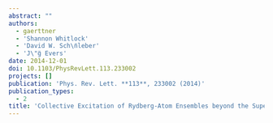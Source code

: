 ```yaml
---
abstract: ""
authors:
  - gaerttner
  - 'Shannon Whitlock'
  - 'David W. Sch\n̈leber'
  - 'J\"g̈ Evers'
date: 2014-12-01
doi: 10.1103/PhysRevLett.113.233002
projects: []
publication: 'Phys. Rev. Lett. **113**, 233002 (2014)'
publication_types:
  - 2
title: 'Collective Excitation of Rydberg-Atom Ensembles beyond the Superatom Model'
---
```


